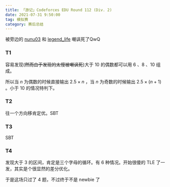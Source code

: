 ```yaml
---
title: 「游记」Codeforces EDU Round 112 (Div. 2)
date: 2021-07-31 9:50:00
tag: 模拟赛
category: 赛后总结
---
```


被旁边的 [nunu03](https://codeforces.com/profile/nunu03) 和 [legend_life](https://codeforces.com/profile/legend_life) 嘲讽死了QwQ

### T1

容易发现(~~然而由于发现的太慢被嘲讽死~~)大于 $10$ 的偶数都可以用 $6$ 、$8$ 、$10$ 组成。

所以当 $n$ 为偶数的时候直接输出 $2.5 \times n$ ，当 $n$ 为奇数的时候输出 $2.5 \times (n+1)$ 。小于 $10$ 的情况特判下。

### T2

往一个方向移肯定优。SBT

### T3

SBT

### T4

发现大于 $3$ 的区间，肯定是三个字母的循环。有 $6$ 种情况。开始很傻的 TLE 了一发，其实是个很显然的差分优化。

于是这场只过了 $4$ 题，不过终于不是 newbie 了